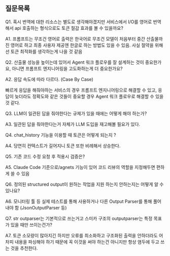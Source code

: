 ## 질문목록

Q1.
혹시 번역에 대한 리소스는 별도로 생각해야겠지만 서비스에서 I/O를 영어로 번역해서 api 호출하는 형식으로도 토큰 절감 효과를 볼 수 있을까요?

A1.
프롬프트는 무조건 영어로 출력은 한국어로 무조건 모델이 처음부터 중간 산출물까진 영어로 하고 최종 사용자 제공엔 한글로 하는 방법도 있을 수 있음.
사실 절약을 위해선 토큰 최적화를 생각하는게 나을 것 같음


Q2.
산출물 성능을 높이는데 있어서 Agent 워크 플로우를 잘 설계하는 것이 중요한가요, 아니면 프롬프트 엔지니어링을 고도화하는게 더 중요한가요?

A2.
응답 속도에 따라 다르다. (Case By Case)

빠르게 응답을 해줘야하는 서비스의 경우 프롬프트 엔지니어링으로 해결할 수 있고,
응답이 늦더라도 정확도와 같은 것들이 중요할 경우 Agent 워크 플로우로 해결할 수 있을 것 같다.


Q3.
LLM이 일관된 답을 줘야한다는 규제가 있을 때에는 어떻게 해야 하는가?

A3.
일관된 답을 줘야한다는거 자체가 LLM 도입을 재고해볼 필요가 있다.


Q4.
chat_history 기능을 이용할 때 토큰은 어떻게 되는지 ?

A4.
당연히 컨텍스트가 길어지니 토큰 또한 비례해서 상승한다.


Q5.
기존 코드 수정 요청 후 적용시 검증은?

A5.
Claude Code 기준으로/agnets 기능이 있어 코드 리뷰의 역할을 지정해두면 편하게 쓸 수 있음

Q6.
정의된 structured output이 원하는 작업을 지원 하는지 안하는지는 어떻게 알 수 있나요?

A6.
모니터링 툴 등 실제 테스트를 통해 사용하거나 다른 Output Parser를 통해 풀어내야 함
(JsonOutputParser 등)

Q7.
str outparser는 기본적으로 쓰는거고 스미카 구조의 outputparser는 특정 목표가 있을 때만 쓰이는건가?

A7.
토큰 소모량이 많아지긴 하지만 오류를 최소화하고 구조화된 출력을 안하더라도 어차피 내용을 파싱해야 하기 때문에
꼭 이것을 써야 하는건 아니지만 항상 염두에 두고 쓰는 것을 추천한다.
